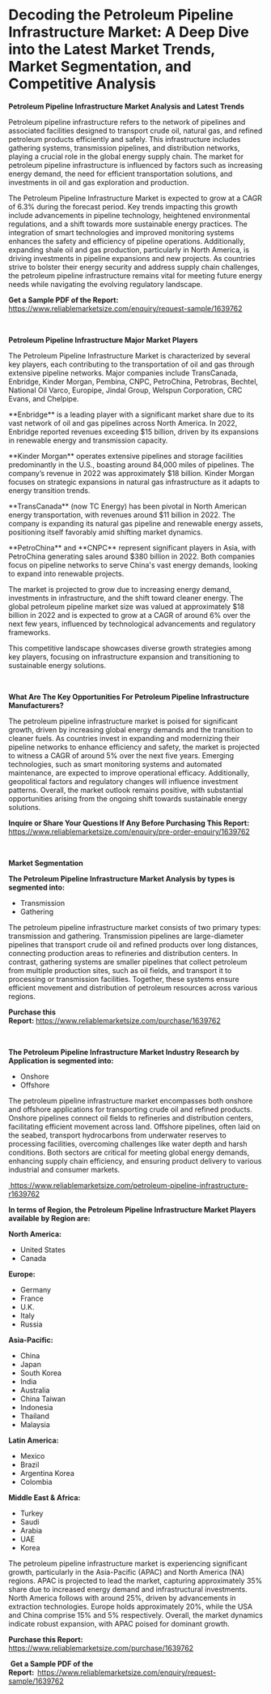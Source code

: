 <p><h1>Decoding the Petroleum Pipeline Infrastructure Market: A Deep Dive into the Latest Market Trends, Market Segmentation, and Competitive Analysis</h1></p><p><strong>Petroleum Pipeline Infrastructure Market Analysis and Latest Trends</strong></p>
<p><p>Petroleum pipeline infrastructure refers to the network of pipelines and associated facilities designed to transport crude oil, natural gas, and refined petroleum products efficiently and safely. This infrastructure includes gathering systems, transmission pipelines, and distribution networks, playing a crucial role in the global energy supply chain. The market for petroleum pipeline infrastructure is influenced by factors such as increasing energy demand, the need for efficient transportation solutions, and investments in oil and gas exploration and production.</p><p>The Petroleum Pipeline Infrastructure Market is expected to grow at a CAGR of 6.3% during the forecast period. Key trends impacting this growth include advancements in pipeline technology, heightened environmental regulations, and a shift towards more sustainable energy practices. The integration of smart technologies and improved monitoring systems enhances the safety and efficiency of pipeline operations. Additionally, expanding shale oil and gas production, particularly in North America, is driving investments in pipeline expansions and new projects. As countries strive to bolster their energy security and address supply chain challenges, the petroleum pipeline infrastructure remains vital for meeting future energy needs while navigating the evolving regulatory landscape.</p></p>
<p><strong>Get a Sample PDF of the Report:&nbsp;</strong> <a href="https://www.reliablemarketsize.com/enquiry/request-sample/1639762?utm_campaign=1932&utm_medium=2&utm_source=Github&utm_content=ia&utm_term=16042025&utm_id=petroleum-pipeline-infrastructure">https://www.reliablemarketsize.com/enquiry/request-sample/1639762</a></p>
<p>&nbsp;</p>
<p><strong>Petroleum Pipeline Infrastructure Major Market Players</strong></p>
<p><p>The Petroleum Pipeline Infrastructure Market is characterized by several key players, each contributing to the transportation of oil and gas through extensive pipeline networks. Major companies include TransCanada, Enbridge, Kinder Morgan, Pembina, CNPC, PetroChina, Petrobras, Bechtel, National Oil Varco, Europipe, Jindal Group, Welspun Corporation, CRC Evans, and Chelpipe.</p><p>**Enbridge** is a leading player with a significant market share due to its vast network of oil and gas pipelines across North America. In 2022, Enbridge reported revenues exceeding $15 billion, driven by its expansions in renewable energy and transmission capacity.</p><p>**Kinder Morgan** operates extensive pipelines and storage facilities predominantly in the U.S., boasting around 84,000 miles of pipelines. The company’s revenue in 2022 was approximately $18 billion. Kinder Morgan focuses on strategic expansions in natural gas infrastructure as it adapts to energy transition trends.</p><p>**TransCanada** (now TC Energy) has been pivotal in North American energy transportation, with revenues around $11 billion in 2022. The company is expanding its natural gas pipeline and renewable energy assets, positioning itself favorably amid shifting market dynamics.</p><p>**PetroChina** and **CNPC** represent significant players in Asia, with PetroChina generating sales around $380 billion in 2022. Both companies focus on pipeline networks to serve China's vast energy demands, looking to expand into renewable projects.</p><p>The market is projected to grow due to increasing energy demand, investments in infrastructure, and the shift toward cleaner energy. The global petroleum pipeline market size was valued at approximately $18 billion in 2022 and is expected to grow at a CAGR of around 6% over the next few years, influenced by technological advancements and regulatory frameworks.</p><p>This competitive landscape showcases diverse growth strategies among key players, focusing on infrastructure expansion and transitioning to sustainable energy solutions.</p></p>
<p>&nbsp;</p>
<p><strong>What Are The Key Opportunities For Petroleum Pipeline Infrastructure Manufacturers?</strong></p>
<p><p>The petroleum pipeline infrastructure market is poised for significant growth, driven by increasing global energy demands and the transition to cleaner fuels. As countries invest in expanding and modernizing their pipeline networks to enhance efficiency and safety, the market is projected to witness a CAGR of around 5% over the next five years. Emerging technologies, such as smart monitoring systems and automated maintenance, are expected to improve operational efficacy. Additionally, geopolitical factors and regulatory changes will influence investment patterns. Overall, the market outlook remains positive, with substantial opportunities arising from the ongoing shift towards sustainable energy solutions.</p></p>
<p><strong>Inquire or Share Your Questions If Any Before Purchasing This Report:</strong> <a href="https://www.reliablemarketsize.com/enquiry/pre-order-enquiry/1639762?utm_campaign=1932&utm_medium=2&utm_source=Github&utm_content=ia&utm_term=16042025&utm_id=petroleum-pipeline-infrastructure">https://www.reliablemarketsize.com/enquiry/pre-order-enquiry/1639762</a></p>
<p>&nbsp;</p>
<p><strong>Market Segmentation</strong></p>
<p><strong>The Petroleum Pipeline Infrastructure Market Analysis by types is segmented into:</strong></p>
<p><ul><li>Transmission</li><li>Gathering</li></ul></p>
<p><p>The petroleum pipeline infrastructure market consists of two primary types: transmission and gathering. Transmission pipelines are large-diameter pipelines that transport crude oil and refined products over long distances, connecting production areas to refineries and distribution centers. In contrast, gathering systems are smaller pipelines that collect petroleum from multiple production sites, such as oil fields, and transport it to processing or transmission facilities. Together, these systems ensure efficient movement and distribution of petroleum resources across various regions.</p></p>
<p><strong>Purchase this Report:&nbsp;</strong><a href="https://www.reliablemarketsize.com/purchase/1639762?utm_campaign=1932&utm_medium=2&utm_source=Github&utm_content=ia&utm_term=16042025&utm_id=petroleum-pipeline-infrastructure">https://www.reliablemarketsize.com/purchase/1639762</a></p>
<p>&nbsp;</p>
<p><strong>The Petroleum Pipeline Infrastructure Market Industry Research by Application is segmented into:</strong></p>
<p><ul><li>Onshore</li><li>Offshore</li></ul></p>
<p><p>The petroleum pipeline infrastructure market encompasses both onshore and offshore applications for transporting crude oil and refined products. Onshore pipelines connect oil fields to refineries and distribution centers, facilitating efficient movement across land. Offshore pipelines, often laid on the seabed, transport hydrocarbons from underwater reserves to processing facilities, overcoming challenges like water depth and harsh conditions. Both sectors are critical for meeting global energy demands, enhancing supply chain efficiency, and ensuring product delivery to various industrial and consumer markets.</p></p>
<p><a href="https://www.reliablemarketsize.com/petroleum-pipeline-infrastructure-r1639762?utm_campaign=1932&utm_medium=2&utm_source=Github&utm_content=ia&utm_term=16042025&utm_id=petroleum-pipeline-infrastructure">&nbsp;https://www.reliablemarketsize.com/petroleum-pipeline-infrastructure-r1639762</a></p>
<p><strong>In terms of Region, the Petroleum Pipeline Infrastructure Market Players available by Region are:</strong></p>
<p>
    <p> <strong> North America: </strong>
        <ul>
            <li>United States</li>
            <li>Canada</li>
        </ul>
        </p> 
    <p> <strong> Europe: </strong>
        <ul>
            <li>Germany</li>
            <li>France</li>
            <li>U.K.</li>
            <li>Italy</li>
            <li>Russia</li>
        </ul>
        </p> 
    <p> <strong> Asia-Pacific: </strong>
        <ul>
            <li>China</li>
            <li>Japan</li>
            <li>South Korea</li>
            <li>India</li>
            <li>Australia</li>
            <li>China Taiwan</li>
            <li>Indonesia</li>
            <li>Thailand</li>
            <li>Malaysia</li>
        </ul>
        </p> 
    <p> <strong> Latin America: </strong>
        <ul>
            <li>Mexico</li>
            <li>Brazil</li>
            <li>Argentina Korea</li>
            <li>Colombia</li>
        </ul>
        </p> 
    <p> <strong> Middle East & Africa: </strong>
        <ul>
            <li>Turkey</li>
            <li>Saudi</li>
            <li>Arabia</li>
            <li>UAE</li>
            <li>Korea</li>
        </ul>
    </p>
    </p>
<p><p>The petroleum pipeline infrastructure market is experiencing significant growth, particularly in the Asia-Pacific (APAC) and North America (NA) regions. APAC is projected to lead the market, capturing approximately 35% share due to increased energy demand and infrastructural investments. North America follows with around 25%, driven by advancements in extraction technologies. Europe holds approximately 20%, while the USA and China comprise 15% and 5% respectively. Overall, the market dynamics indicate robust expansion, with APAC poised for dominant growth.</p></p>
<p><strong>Purchase this Report: </strong><a href="https://www.reliablemarketsize.com/purchase/1639762?utm_campaign=1932&utm_medium=2&utm_source=Github&utm_content=ia&utm_term=16042025&utm_id=petroleum-pipeline-infrastructure">https://www.reliablemarketsize.com/purchase/1639762</a></p>
<p>&nbsp;<strong>Get a Sample PDF of the Report:&nbsp;&nbsp;</strong><a href="https://www.reliablemarketsize.com/enquiry/request-sample/1639762?utm_campaign=1932&utm_medium=2&utm_source=Github&utm_content=ia&utm_term=16042025&utm_id=petroleum-pipeline-infrastructure">https://www.reliablemarketsize.com/enquiry/request-sample/1639762</a></p>
<p><strong></strong></p>
<p><p></p><p></p><p></p></p>